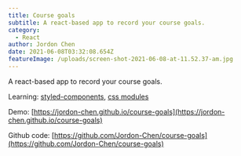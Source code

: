 ```yaml
---
title: Course goals
subtitle: A react-based app to record your course goals.
category:
  - React
author: Jordon Chen
date: 2021-06-08T03:32:08.654Z
featureImage: /uploads/screen-shot-2021-06-08-at-11.52.37-am.jpg
---
```

A react-based app to record your course goals.

Learning: [styled-components](https://styled-components.com/), [css modules](https://create-react-app.dev/docs/adding-a-css-modules-stylesheet/)

Demo: [https://jordon-chen.github.io/course-goals](https://jordon-chen.github.io/course-goals)

Github code: [https://github.com/Jordon-Chen/course-goals](https://github.com/Jordon-Chen/course-goals)